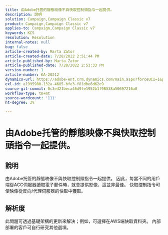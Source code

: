 ```yaml
---
title: 由Adobe托管的靜態映像不與快取控制頭指令一起提供。
description: 說明
solution: Campaign,Campaign Classic v7
product: Campaign,Campaign Classic v7
applies-to: Campaign,Campaign Classic v7
keywords: KCS
resolution: Resolution
internal-notes: null
bug: false
article-created-by: Marta Zator
article-created-date: 7/28/2022 2:51:44 PM
article-published-by: Marta Zator
article-published-date: 7/28/2022 2:53:33 PM
version-number: 1
article-number: KA-20212
dynamics-url: https://adobe-ent.crm.dynamics.com/main.aspx?forceUCI=1&pagetype=entityrecord&etn=knowledgearticle&id=b37214c9-840e-ed11-82e5-000d3a369e6d
exl-id: a1995980-132a-4685-bfe3-f81dbe6d62e9
source-git-commit: 0c3e421beca46d9fe1952b1f98538a50697216a0
workflow-type: tm+mt
source-wordcount: '111'
ht-degree: 3%

---
```


# 由Adobe托管的靜態映像不與快取控制頭指令一起提供。

## 說明

由Adobe托管的靜態映像不與快取控制頭指令一起提供。 因此，每當不同的用戶端從ACC伺服器讀取電子郵件時，就會提供影像，這並非最佳。 快取控制指令可使映像從反向/代理伺服器的快取中獲取。

## 解析度


此問題可透過基礎架構的更新來解決；例如，可選擇在AWS端快取資料夾。 內部部署的客戶可自行研究其他選項。
